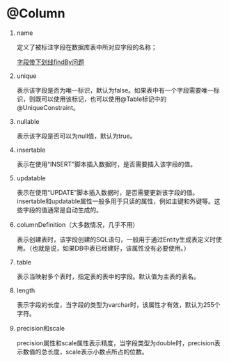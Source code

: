 # @Column

1. name

    定义了被标注字段在数据库表中所对应字段的名称；

    [字段带下划线findBy问题](字段带下划线findBy问题.md)

2. unique

    表示该字段是否为唯一标识，默认为false。如果表中有一个字段需要唯一标识，则既可以使用该标记，也可以使用@Table标记中的@UniqueConstraint。

3. nullable
   
    表示该字段是否可以为null值，默认为true。

4. insertable
   
    表示在使用“INSERT”脚本插入数据时，是否需要插入该字段的值。

5. updatable
    
    表示在使用“UPDATE”脚本插入数据时，是否需要更新该字段的值。insertable和updatable属性一般多用于只读的属性，例如主键和外键等。这些字段的值通常是自动生成的。

6. columnDefinition（大多数情况，几乎不用）
    
    表示创建表时，该字段创建的SQL语句，一般用于通过Entity生成表定义时使用。（也就是说，如果DB中表已经建好，该属性没有必要使用。）

7. table
    
    表示当映射多个表时，指定表的表中的字段。默认值为主表的表名。

8. length
    
    表示字段的长度，当字段的类型为varchar时，该属性才有效，默认为255个字符。

9. precision和scale

    precision属性和scale属性表示精度，当字段类型为double时，precision表示数值的总长度，scale表示小数点所占的位数。